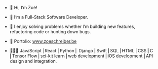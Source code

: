 - 👋 Hi, I’m Zoé!
- 👀 I’m a Full-Stack Software Developer.

- 🌱 I enjoy solving problems whether I’m building new features, refactoring code or hunting down bugs.

- 🔮 Portolio: www.zoeschreiber.be


- 👩🏻‍💻 JavaScript ⎜React ⎜Python ⎜ Django ⎜Swift ⎜SQL ⎜HTML ⎜CSS ⎜C ⎜Tensor Flow ⎜sci-kit learn ⎜web development ⎜iOS development ⎜API design and integration.
